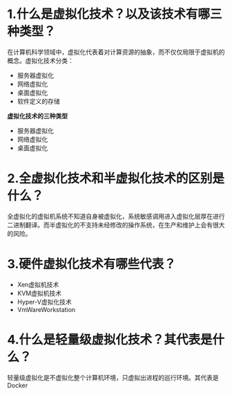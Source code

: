 # 1.什么是虚拟化技术？以及该技术有哪三种类型？
在计算机科学领域中，虚拟化代表着对计算资源的抽象，而不仅仅局限于虚拟机的概念。虚拟化技术分类：
- 服务器虚拟化
- 网络虚拟化
- 桌面虚拟化
- 软件定义的存储

**虚拟化技术的三种类型**

- 服务器虚拟化
- 网络虚拟化
- 桌面虚拟化

# 2.全虚拟化技术和半虚拟化技术的区别是什么？

全虚拟化的虚拟机系统不知道自身被虚拟化，系统敏感调用进入虚拟化层厚在进行二进制翻译。而半虚拟化的不支持未经修改的操作系统，在生产和维护上会有很大的风险。

# 3.硬件虚拟化技术有哪些代表？

- Xen虚拟机技术
- KVM虚拟机技术
- Hyper-V虚拟化技术
- VmWareWorkstation

# 4.什么是轻量级虚拟化技术？其代表是什么？

轻量级虚拟化是不虚拟化整个计算机环境，只虚拟出进程的巡行环境。其代表是Docker
